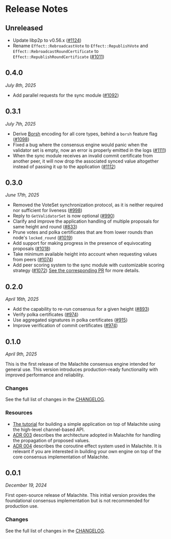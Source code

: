 # Release Notes

## Unreleased

- Update libp2p to v0.56.x ([#1124](https://github.com/informalsystems/malachite/pull/1124))
- Rename `Effect::RebroadcastVote` to `Effect::RepublishVote` and `Effect::RebroadcastRoundCertificate` to `Effect::RepublishRoundCertificate` ([#1011](https://github.com/informalsystems/malachite/issues/1011))

## 0.4.0

*July 8th, 2025*

- Add parallel requests for the sync module ([#1092](https://github.com/informalsystems/malachite/issues/1092))

## 0.3.1

*July 7th, 2025*

- Derive [Borsh](https://borsh.io) encoding for all core types, behind a `borsh` feature flag ([#1098](https://github.com/informalsystems/malachite/pull/1098))
- Fixed a bug where the consensus engine would panic when the validator set is empty, now an error is properly emitted in the logs ([#1111](https://github.com/informalsystems/malachite/pull/1111))
- When the sync module receives an invalid commit certificate from another peer, it will now drop the associated synced value altogether instead of passing it up to the application ([#1112](https://github.com/informalsystems/malachite/pull/1112))

## 0.3.0

*June 17th, 2025*

- Removed the VoteSet synchronization protocol, as it is neither required nor sufficient for liveness ([#998](https://github.com/informalsystems/malachite/issues/998))
- Reply to `GetValidatorSet` is now optional ([#990](https://github.com/informalsystems/malachite/issues/990))
- Clarify and improve the application handling of multiple proposals for same height and round ([#833](https://github.com/informalsystems/malachite/issues/833))
- Prune votes and polka certificates that are from lower rounds than node's `locked_round` ([#1019](https://github.com/informalsystems/malachite/issues/1019))
- Add support for making progress in the presence of equivocating proposals ([#1018](https://github.com/informalsystems/malachite/issues/1018))
- Take minimum available height into account when requesting values from peers ([#1074](https://github.com/informalsystems/malachite/issues/1074))
- Add peer scoring system to the sync module with customizable scoring strategy ([#1072](https://github.com/informalsystems/malachite/issues/1072))
  [See the corresponding PR](https://github.com/informalsystems/malachite/pull/1071) for more details.

## 0.2.0

*April 16th, 2025*

- Add the capability to re-run consensus for a given height ([#893](https://github.com/informalsystems/malachite/issues/893))
- Verify polka certificates ([#974](https://github.com/informalsystems/malachite/issues/974))
- Use aggregated signatures in polka certificates ([#915](https://github.com/informalsystems/malachite/issues/915))
- Improve verification of commit certificates ([#974](https://github.com/informalsystems/malachite/issues/974))

## 0.1.0

*April 9th, 2025*

This is the first release of the Malachite consensus engine intended for general use.
This version introduces production-ready functionality with improved performance and reliability.

### Changes

See the full list of changes in the [CHANGELOG](CHANGELOG.md#0.1.0).

### Resources

- [The tutorial][tutorial] for building a simple application on top of Malachite using the high-level channel-based API.
- [ADR 003][adr-003] describes the architecture adopted in Malachite for handling the propagation of proposed values.
- [ADR 004][adr-004] describes the coroutine effect system used in Malachite.
  It is relevant if you are interested in building your own engine on top of the core consensus implementation of Malachite.


[tutorial]: ./docs/tutorials/channels.md
[adr-003]: ./docs/architecture/adr-003-values-propagation.md
[adr-004]: ./docs/architecture/adr-004-coroutine-effect-system.md

## 0.0.1

*December 19, 2024*

First open-source release of Malachite.
This initial version provides the foundational consensus implementation but is not recommended for production use.

### Changes

See the full list of changes in the [CHANGELOG](CHANGELOG.md#0.0.1).
